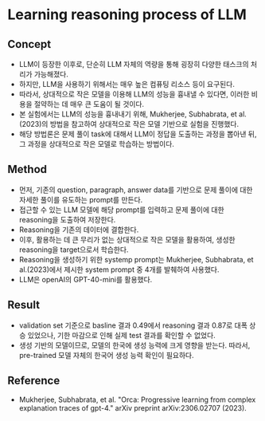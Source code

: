 # Learning reasoning process of LLM
## Concept
- LLM이 등장한 이후로, 단순히 LLM 자체의 역량을 통해 굉장히 다양한 태스크의 처리가 가능해졌다.
- 하지만, LLM을 사용하기 위해서는 매우 높은 컴퓨팅 리소스 등이 요구된다.
- 따라서, 상대적으로 작은 모델을 이용해 LLM의 성능을 흉내낼 수 있다면, 이러한 비용을 절약하는 데 매우 큰 도움이 될 것이다.
- 본 실험에서는 LLM의 성능을 흉내내기 위해, Mukherjee, Subhabrata, et al.(2023)의 방법을 참고하여 상대적으로 작은 모델 기반으로 실험을 진행했다.
- 해당 방법론은 문제 풀이 task에 대해서 LLM이 정답을 도출하는 과정을 뽑아낸 뒤, 그 과정을 상대적으로 작은 모델로 학습하는 방법이다.

## Method
- 먼저, 기존의 question, paragraph, answer data를 기반으로 문제 풀이에 대한 자세한 풀이를 유도하는 prompt를 만든다.
- 접근할 수 있는 LLM 모델에 해당 prompt를 입력하고 문제 풀이에 대한 reasoning을 도출하여 저장한다.
- Reasoning을 기존의 데이터에 결합한다.
- 이후, 활용하는 데 큰 무리가 없는 상대적으로 작은 모델을 활용하여, 생성한 reasoning을 target으로서 학습한다.
- Reasoning을 생성하기 위한 systemp prompt는 Mukherjee, Subhabrata, et al.(2023)에서 제시한 system prompt 중 4개를 발췌하여 사용했다.
- LLM은 openAI의 GPT-40-mini를 활용했다.

## Result
- validation set 기준으로 basline 결과 0.49에서 reasoning 결과 0.87로 대폭 상승 있었으나, 기한 마감으로 인해 실제 test 결과를 확인할 수 없었다.
- 생성 기반의 모델이므로, 모델의 한국에 생성 능력에 크게 영향을 받는다. 따라서, pre-trained 모델 자체의 한국어 생성 능력 확인이 필요하다.

## Reference
- Mukherjee, Subhabrata, et al. "Orca: Progressive learning from complex explanation traces of gpt-4." arXiv preprint arXiv:2306.02707 (2023).
